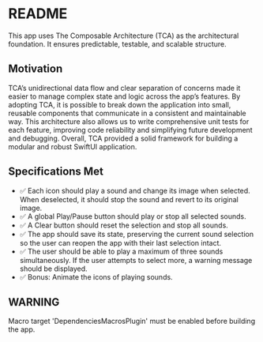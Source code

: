 # README

This app uses The Composable Architecture (TCA) as the architectural foundation. It ensures predictable, testable, and scalable structure.

## Motivation

TCA’s unidirectional data flow and clear separation of concerns made it easier to manage complex state and logic across the app’s features. By adopting TCA, it is possible to break down the application into small, reusable components that communicate in a consistent and maintainable way. This architecture also allows us to write comprehensive unit tests for each feature, improving code reliability and simplifying future development and debugging. Overall, TCA provided a solid framework for building a modular and robust SwiftUI application.


## Specifications Met

- ✅ Each icon should play a sound and change its image when selected. When deselected, it should stop the sound and revert to its original image. 
- ✅ A global Play/Pause button should play or stop all selected sounds.
- ✅ A Clear button should reset the selection and stop all sounds.
- ✅ The app should save its state, preserving the current sound selection so the user can reopen the app with their last selection intact.
- ✅ The user should be able to play a maximum of three sounds simultaneously. If the user attempts to select more, a warning message should be displayed.
- ✅ Bonus: Animate the icons of playing sounds.


## WARNING

Macro target 'DependenciesMacrosPlugin' must be enabled before building the app.

